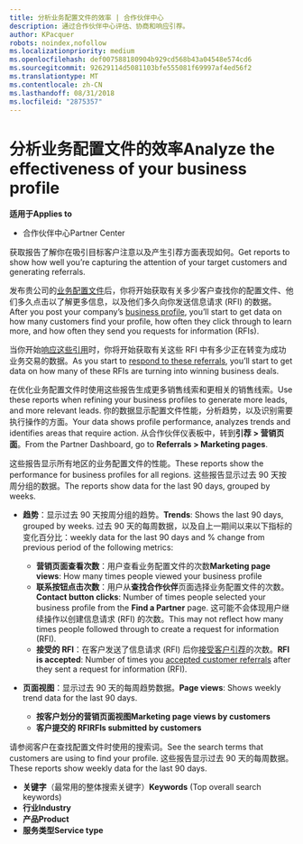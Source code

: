 ```yaml
---
title: 分析业务配置文件的效率 | 合作伙伴中心
description: 通过合作伙伴中心评估、协商和响应引荐。
author: KPacquer
robots: noindex,nofollow
ms.localizationpriority: medium
ms.openlocfilehash: def007588180904b929cd568b43a04548e574cd6
ms.sourcegitcommit: 92629114d5081103bfe555081f69997af4ed56f2
ms.translationtype: MT
ms.contentlocale: zh-CN
ms.lasthandoff: 08/31/2018
ms.locfileid: "2875357"
---
```

# <a name="analyze-the-effectiveness-of-your-business-profile"></a><span data-ttu-id="1f04e-103">分析业务配置文件的效率</span><span class="sxs-lookup"><span data-stu-id="1f04e-103">Analyze the effectiveness of your business profile</span></span>
<!-- 
https://go.microsoft.com/fwlink/?linkid=849120
-->

**<span data-ttu-id="1f04e-104">适用于</span><span class="sxs-lookup"><span data-stu-id="1f04e-104">Applies to</span></span>**

-  <span data-ttu-id="1f04e-105">合作伙伴中心</span><span class="sxs-lookup"><span data-stu-id="1f04e-105">Partner Center</span></span>

<span data-ttu-id="1f04e-106">获取报告了解你在吸引目标客户注意以及产生引荐方面表现如何。</span><span class="sxs-lookup"><span data-stu-id="1f04e-106">Get reports to show how well you’re capturing the attention of your target customers and generating referrals.</span></span>

<span data-ttu-id="1f04e-107">发布贵公司的[业务配置文件](create-a-marketing-profile.md)后，你将开始获取有关多少客户查找你的配置文件、他们多久点击以了解更多信息，以及他们多久向你发送信息请求 (RFI) 的数据。</span><span class="sxs-lookup"><span data-stu-id="1f04e-107">After you post your company’s [business profile](create-a-marketing-profile.md), you’ll start to get data on how many customers find your profile, how often they click through to learn more, and how often they send you requests for information (RFIs).</span></span> 

<span data-ttu-id="1f04e-108">当你开始[响应这些引用](responding-to-referrals.md)时，你将开始获取有关这些 RFI 中有多少正在转变为成功业务交易的数据。</span><span class="sxs-lookup"><span data-stu-id="1f04e-108">As you start to [respond to these referrals](responding-to-referrals.md), you’ll start to get data on how many of these RFIs are turning into winning business deals.</span></span>

<span data-ttu-id="1f04e-109">在优化业务配置文件时使用这些报告生成更多销售线索和更相关的销售线索。</span><span class="sxs-lookup"><span data-stu-id="1f04e-109">Use these reports when refining your business profiles to generate more leads, and more relevant leads.</span></span> <span data-ttu-id="1f04e-110">你的数据显示配置文件性能，分析趋势，以及识别需要执行操作的方面。</span><span class="sxs-lookup"><span data-stu-id="1f04e-110">Your data shows profile performance, analyzes trends and identifies areas that require action.</span></span> <span data-ttu-id="1f04e-111">从合作伙伴仪表板中，转到**引荐 > 营销页面**。</span><span class="sxs-lookup"><span data-stu-id="1f04e-111">From the Partner Dashboard, go to **Referrals > Marketing pages**.</span></span>

<span data-ttu-id="1f04e-112">这些报告显示所有地区的业务配置文件的性能。</span><span class="sxs-lookup"><span data-stu-id="1f04e-112">These reports show the performance for business profiles for all regions.</span></span> <span data-ttu-id="1f04e-113">这些报告显示过去 90 天按周分组的数据。</span><span class="sxs-lookup"><span data-stu-id="1f04e-113">The reports show data for the last 90 days, grouped by weeks.</span></span>

*  <span data-ttu-id="1f04e-114">**趋势**：显示过去 90 天按周分组的趋势。</span><span class="sxs-lookup"><span data-stu-id="1f04e-114">**Trends**: Shows the last 90 days, grouped by weeks.</span></span> <span data-ttu-id="1f04e-115">过去 90 天的每周数据，以及自上一期间以来以下指标的变化百分比：</span><span class="sxs-lookup"><span data-stu-id="1f04e-115">weekly data for the last 90 days and % change from previous period of the following metrics:</span></span>

   * <span data-ttu-id="1f04e-116">**营销页面查看次数**：用户查看业务配置文件的次数</span><span class="sxs-lookup"><span data-stu-id="1f04e-116">**Marketing page views**: How many times people viewed your business profile</span></span>
   * <span data-ttu-id="1f04e-117">**联系按钮点击次数**：用户从**查找合作伙伴**页面选择业务配置文件的次数。</span><span class="sxs-lookup"><span data-stu-id="1f04e-117">**Contact button clicks**: Number of times people selected your business profile from the **Find a Partner** page.</span></span> <span data-ttu-id="1f04e-118">这可能不会体现用户继续操作以创建信息请求 (RFI) 的次数。</span><span class="sxs-lookup"><span data-stu-id="1f04e-118">This may not reflect how many times people followed through to create a request for information (RFI).</span></span>
   * <span data-ttu-id="1f04e-119">**接受的 RFI**：在客户发送了信息请求 (RFI) 后你[接受客户引荐](responding-to-referrals.md)的次数。</span><span class="sxs-lookup"><span data-stu-id="1f04e-119">**RFI is accepted**: Number of times you [accepted customer referrals](responding-to-referrals.md) after they sent a request for information (RFI).</span></span>


*  <span data-ttu-id="1f04e-120">**页面视图**：显示过去 90 天的每周趋势数据。</span><span class="sxs-lookup"><span data-stu-id="1f04e-120">**Page views**: Shows weekly trend data for the last 90 days.</span></span>
   *  **<span data-ttu-id="1f04e-121">按客户划分的营销页面视图</span><span class="sxs-lookup"><span data-stu-id="1f04e-121">Marketing page views by customers</span></span>**
   *  **<span data-ttu-id="1f04e-122">客户提交的 RFI</span><span class="sxs-lookup"><span data-stu-id="1f04e-122">RFIs submitted by customers</span></span>**

<span data-ttu-id="1f04e-123">请参阅客户在查找配置文件时使用的搜索词。</span><span class="sxs-lookup"><span data-stu-id="1f04e-123">See the search terms that customers are using to find your profile.</span></span> <span data-ttu-id="1f04e-124">这些报告显示过去 90 天的每周数据。</span><span class="sxs-lookup"><span data-stu-id="1f04e-124">These reports show weekly data for the last 90 days.</span></span>

*  <span data-ttu-id="1f04e-125">**关键字**（最常用的整体搜索关键字）</span><span class="sxs-lookup"><span data-stu-id="1f04e-125">**Keywords** (Top overall search keywords)</span></span> 
*  **<span data-ttu-id="1f04e-126">行业</span><span class="sxs-lookup"><span data-stu-id="1f04e-126">Industry</span></span>**
*  **<span data-ttu-id="1f04e-127">产品</span><span class="sxs-lookup"><span data-stu-id="1f04e-127">Product</span></span>**
*  **<span data-ttu-id="1f04e-128">服务类型</span><span class="sxs-lookup"><span data-stu-id="1f04e-128">Service type</span></span>**

